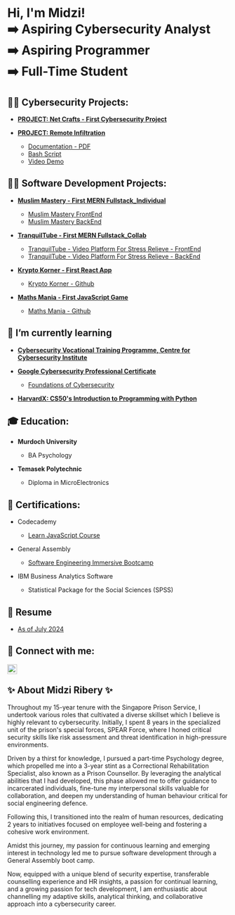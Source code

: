<h1>Hi, I'm Midzi! <br/> ➡️ Aspiring Cybersecurity Analyst <br/>➡️ Aspiring Programmer <br/>➡️ Full-Time Student</h1>

<h2>👮🏽 Cybersecurity Projects:</h2>

- <b>[PROJECT: Net Crafts - First Cybersecurity Project](https://github.com/MidziRibery/MidziRibery/files/15388172/Project_Net.Crafts.pdf)</b>

- <b>[PROJECT: Remote Infiltration](https://github.com/MidziRibery/PROJECT-Remote-Infiltration)</b>
  - [Documentation - PDF](https://github.com/MidziRibery/PROJECT-Remote-Infiltration/blob/main/Project%20Network%20Research_Muhammad%20Termidzi%20bin%20Azmi_s27.pdf)
  - [Bash Script](https://github.com/MidziRibery/PROJECT-Remote-Infiltration/blob/main/network_research.sh)
  - [Video Demo](https://github.com/MidziRibery/MidziRibery/assets/109605580/9051a56d-2633-4b69-893b-ad3e0ce839e0)


<h2>👨‍💻 Software Development Projects:</h2>

- <b>[Muslim Mastery - First MERN Fullstack_Individual](https://muslimmasteryfe.vercel.app/)</b>
  - [Muslim Mastery FrontEnd](https://github.com/MidziRibery/ga-project4-FE)
  - [Muslim Mastery BackEnd](https://github.com/MidziRibery/ga-project4-BE)

- <b>[TranquilTube - First MERN Fullstack_Collab](https://tranquiltube.vercel.app/)</b>
  - [TranquilTube - Video Platform For Stress Relieve - FrontEnd](https://github.com/MidziRibery/ga-project3-frontend)
  - [TranquilTube - Video Platform For Stress Relieve - BackEnd](https://github.com/charmainelhm/ga-project3-backend)

- <b>[Krypto Korner - First React App](https://krypto-korner.vercel.app/)</b>
  - [Krypto Korner - Github](https://github.com/MidziRibery/kryptokorner)

- <b>[Maths Mania - First JavaScript Game](https://midziribery.github.io/mygame/)</b>
  - [Maths Mania - Github](https://github.com/MidziRibery/mygame)


<h2>🌱 I’m currently learning</h2>

- <b>[Cybersecurity Vocational Training Programme, Centre for Cybersecurity Institute](https://www.centreforcybersecurity.com/en-sg/individual-cybersecurity-courses)</b>
- <b>[Google Cybersecurity Professional Certificate](https://www.coursera.org/professional-certificates/google-cybersecurity?utm_source=gg&utm_medium=sem&utm_campaign=B2C_APAC_Google-Cybersecurity_Google_FTCOF_Professional-Certificates_Arte&utm_content=B2C&campaignid=21039609324&adgroupid=159929353355&device=c&keyword=google%20cybersecurity%20professional%20certificate&matchtype=p&network=g&devicemodel=&adpostion=&creativeid=691616196417&hide_mobile_promo&gad_source=1&gclid=Cj0KCQjwncWvBhD_ARIsAEb2HW8rjPX_wkkil6TJq9-JO4HT-V8IwXu3tvpNvXnfiJI_C-xybBm7TKYaAplJEALw_wcB)</b>
  - [Foundations of Cybersecurity](https://www.coursera.org/account/accomplishments/verify/2MRYLECV56JW)

- <b>[HarvardX: CS50's Introduction to Programming with Python](https://www.edx.org/learn/python/harvard-university-cs50-s-introduction-to-programming-with-python)</b>

<h2>🎓 Education:</h2>

- <b>Murdoch University</b>
  - BA Psychology

- <b>Temasek Polytechnic</b>
  - Diploma in MicroElectronics    

<h2> 📜 Certifications:</h2>
  
  - Codecademy
      - [Learn JavaScript Course](https://www.codecademy.com/profiles/MidziRibery/certificates/705dcb15de0da4dd9d9fc4f3274b430e)
      
  - General Assembly
      - [Software Engineering Immersive Bootcamp](https://github.com/MidziRibery/MidziRibery/files/14596947/Certificate-of-Completion-muhd.termidzi%40gmail.com-1677481159-GA-SEIF.11.pdf)

  - IBM Business Analytics Software
      - Statistical Package for the Social Sciences (SPSS)
    
<h2>📑 Resume </h2>

- [As of July 2024](https://github.com/MidziRibery/MidziRibery/blob/main/Resume_Muhammad%20Termidzi%20Bin%20Azmi_Jul2024_GitHub.pdf)



<h2> 🤳 Connect with me:</h2>

[<img align="left" alt="MidziRibery | LinkedIn" width="22px" src="https://github.com/MidziRibery/cybersecurity-portfolio/assets/109605580/7a6ac399-f835-49fb-87bc-4f6419591a8a)" />][linkedin]

[linkedin]: https://www.linkedin.com/in/muhammad-termidzi-bin-azmi/

</br><h2> ✨ About Midzi Ribery ✨</h2>

Throughout my 15-year tenure with the Singapore Prison Service, I undertook various roles that cultivated a diverse skillset which I believe is highly relevant to cybersecurity. Initially, I spent 8 years in the specialized unit of the prison's special forces, SPEAR Force, where I honed critical security skills like risk assessment and threat identification in high-pressure environments.

Driven by a thirst for knowledge, I pursued a part-time Psychology degree, which propelled me into a 3-year stint as a Correctional Rehabilitation Specialist, also known as a Prison Counsellor. By leveraging the analytical abilities that I had developed, this phase allowed me to offer guidance to incarcerated individuals, fine-tune my interpersonal skills valuable for collaboration, and deepen my understanding of human behaviour critical for social engineering defence.

Following this, I transitioned into the realm of human resources, dedicating 2 years to initiatives focused on employee well-being and fostering a cohesive work environment.

Amidst this journey, my passion for continuous learning and emerging interest in technology led me to pursue software development through a General Assembly boot camp.

Now, equipped with a unique blend of security expertise, transferable counselling experience and HR insights, a passion for continual learning, and a growing passion for tech development, I am enthusiastic about channelling my adaptive skills, analytical thinking, and collaborative approach into a cybersecurity career.
<!--
**MidziRibery/MidziRibery** is a ✨ _special_ ✨ repository because its `README.md` (this file) appears on your GitHub profile.

Here are some ideas to get you started:

- 🔭 I’m currently working on ...
- 🌱 I’m currently learning ...
- 👯 I’m looking to collaborate on ...
- 🤔 I’m looking for help with ...
- 💬 Ask me about ...
- 📫 How to reach me: ...
- 😄 Pronouns: ...
- ⚡ Fun fact: ...
<h1>Hi, I'm Josh! <br/><a href="https://github.com/joshmadakor1">Programmer</a>, <a href="https://www.linkedin.com/in/joshmadakor/">Cybersecurity Professional</a>, <a href="https://www.youtube.com/c/joshmadakor">YouTuber</a></h1>

<h2>👨‍💻 Software Development Projects:</h2>

- <b>Data Structures and Algorithms Practice (AlgoExpert)</b>
  - [Praciting DS & Algos in Python](https://github.com/joshmadakor1/Algorithms-Practice)
- <b>Full Stack Web App (React, NodeJS, Azure, and Machine Learning Components)</b>
  - [Image Analysis Middleware](https://github.com/joshmadakor1/4chan-Image-Analysis-Middleware-C964) <b><i>(Potentially NSFW)</b></i>
- <b>PowerShell</b>
  - [Windows EventLog: Failed RDP Logins Source IP to full GeoData Conversion](https://github.com/joshmadakor1/Sentinel-Lab)
  - [JWipe (Disk Wiping Utility)](https://github.com/joshmadakor1/Jwipe.PowerShell)
  - [Active Directory Bulk User Creation](https://github.com/joshmadakor1/AD_PS)
  - [FIM (File Integrity Monitor)](https://github.com/joshmadakor1/PowerShell-Integrity-FIM)
- <b>C# (.NET Desktop Applications)</b>
  - [Ransomware Proof of Concept (Encrypter)](https://github.com/joshmadakor1/EncrypterPOC)
  - [Ransomware Proof of Concept (Decrypter)](https://github.com/joshmadakor1/DecrypterPOC)
  - [Keylogger with Email Capability](https://github.com/joshmadakor1/Key-Logger-With-Email)
- <b>Python</b>
  - [Package Delivery Application (Datastructures and Algorithms Demo)](https://github.com/joshmadakor1/Package-Delivery-Pathfinding-Algorithm)

<h2>📺 Popular YouTube Videos</h2>

- [How to get into Cybersecurity Starting From Zero](https://www.youtube.com/watch?v=a83ASGn_V_s)


<h2> 🤳 Connect with me:</h2>

[<img align="left" alt="JoshMadakor | YouTube" width="22px" src="https://cdn.jsdelivr.net/npm/simple-icons@v3/icons/youtube.svg" />][youtube]
[<img align="left" alt="JoshMadakor | Twitter" width="22px" src="https://cdn.jsdelivr.net/npm/simple-icons@v3/icons/twitter.svg" />][twitter]
[<img align="left" alt="JoshMadakor | LinkedIn" width="22px" src="https://cdn.jsdelivr.net/npm/simple-icons@v3/icons/linkedin.svg" />][linkedin]
[<img align="left" alt="JoshMadakor | Instagram" width="22px" src="https://cdn.jsdelivr.net/npm/simple-icons@v3/icons/instagram.svg" />][instagram]

[twitter]: https://twitter.com/joshmadakor
[youtube]: https://www.youtube.com/c/joshmadakor
[instagram]: https://www.instagram.com/joshmadakor/
[linkedin]: https://linkedin.com/in/joshmadakor

-->


